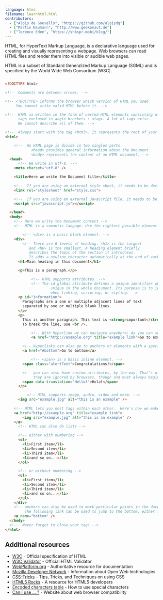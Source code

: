 ```yaml
---
language: html
filename: learnhtml.html
contributors:
  - ["Alois de Gouvello", "https://github.com/aloisdg"]
  - ["Martin Naumann", "http://www.geekonaut.de"]
  - ["Terence Eden", "https://shkspr.mobi/blog/"]
---
```


HTML, for HyperText Markup Language, is a declarative language used for creating and visually representing a webpage. Web browsers can read HTML files and render them into visible or audible web pages.

HTML is a subset of Standard Generalized Markup Language (SGML) and is specified by the World Wide Web Consortium (W3C).

```html

<!DOCTYPE html>

<!--  Comments are between arrows. -->

<!-- <!DOCTYPE> informs the browser which version of HTML you used.
	 You cannot write valid HTML before it. -->

<!--  HTML is written in the form of nested HTML elements consisting of
      tags enclosed in angle brackets : <tag>. A lot of tags exist.
      We cannot describe all of them. -->

<!--  Always start with the tag <html>. It represents the root of your page. -->
<html>

	<!--  An HTML page is divide in two singles parts.
    		<head> provides general information about the document.
    		<body> represents the content of an HTML document. -->
  <head>
      <!-- We write in utf-8. -->
    <meta charset="utf-8" />

    <title>Here we write the Document title</title>
    
    <!--  If you are using an external style sheet, it needs to be declared in the <head>. -->
    <link rel="stylesheet" href="style.css">

    <!--  If you are using an external JavaScript file, it needs to be declared in the <head>. -->
    <script src="javascript.js"></script>

  </head>
  <body>
  	<!-- Here we write the Document content -->
  	<!-- HTML is a semantic langage. Use the rightest possible element. -->

		<!-- <div> is a basic block element. -->
    <div>
    	<!-- There are 6 levels of heading. <h1> is the largest
           and <h6> is the smallest. A heading element briefly
           describes the topic of the section it introduces.
           It adds a newline character automatically at the end of each one. -->
      <h1>Main heading in this document</h1>

      <p>This is a paragraph.</p>

			<!-- HTML supports attributes. -->
			<!-- The id global attribute defines a unique identifier which must be
					 unique in the whole document. Its purpose is to identify the element
					 when linking, scripting, or styling. -->
      <p id="information">
        Paragraphs are a one or multiple adjacent lines of text
        separated by one or multiple blank lines.
      </p>
      <p>
        This is another paragraph. This text is <strong>important</strong> and this text has <em>emphasis</em>.
        To break the line, use <br />.

		    <!-- With hyperlink we can navigate anywhere! As you can see, there are more attributes, like "href" to point to the target of the link or "title" to tell the browser what the link shall be described as when hovering-->
		    <a href="http://example.org" title="example link">Go to example!</a>

        <!-- Hyperlinks can also go to anchors or elements with a specific id in the same document -->
        <a href="#bottom">Go to bottom</a>

		    <!-- <span> is a basic inline element. -->
        <span class="alertText">Congratulations!</span>

        <!-- you can also have custom attributes, by the way. That's often handy for scripting or styling elements
             they are ignored by browsers, though and must always begin with "data-" -->
        <span data-translation="Hello!">Hola!</span>
      </p>

		  <!-- HTML supports image, audio, video and more. -->
      <img src="example.jpg" alt="this is an example" />
      
	<!-- HTML lets you nest tags within each other.  Here's how we make an image a clickable link. -->
	<a href="http://example.org" title="example link">
		<img src="example.jpg" alt="this is an example" />
	</a>
      <!-- HTML can also do lists -->

      <!-- either with numbering -->
      <ol>
        <li>First item</li>
        <li>Second item</li>
        <li>Third item</li>
        <li>and so on...</li>
      </ol>

      <!-- or without numbering -->
      <ul>
        <li>First item</li>
        <li>Second item</li>
        <li>Third item</li>
        <li>and so on...</li>
      </ul>
    </div>
    <!-- anchors can also be used to mark particular points in the document instead of other documents.
         The following link can be used to jump to the bottom, either from another link in this document or by appending #bottom to the address of this document -->
    <a name="bottom" />
  </body>
  <!--  Never forget to close your tag! -->
</html>

```

## Additional resources

- [W3C](http://www.w3.org/TR/html/) - Official specification of HTML
- [W3C Validator](https://validator.w3.org/) - Official HTML Validator
- [WebPlatform.org](http://www.webplatform.org/) - Authoritative resource for documentation
- [Mozilla Developer Network](https://developer.mozilla.org/en-US/docs/Web/HTML/) - Information about Open Web technologies
- [CSS-Tricks](https://css-tricks.com/) - Tips, Tricks, and Techniques on using CSS
- [HTML5 Rocks](http://www.html5rocks.com/en/) - A resource for HTML5 developers
- [Encoded characters table](http://dev.w3.org/html5/html-author/charref) - How to use special characters
- [Can I use ... ?](http://caniuse.com/) - Website about web browser compatibility
